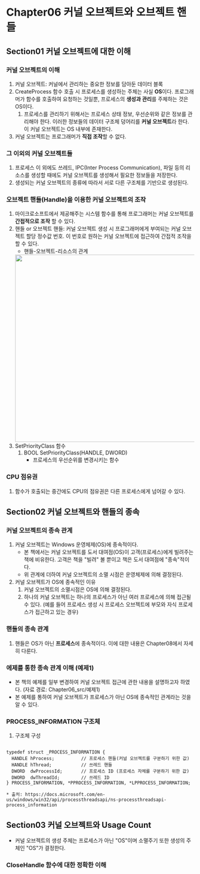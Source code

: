 # Chapter06 커널 오브젝트와 오브젝트 핸들
## Section01 커널 오브젝트에 대한 이해
### 커널 오브젝트의 이해
1. 커널 오브젝트: 커널에서 관리하는 중요한 정보를 담아둔 데이터 블록
2. CreateProcess 함수 호출 시 프로세스를 생성하는 주체는 사실 **OS**이다. 프로그래머가 함수를 호출하여 요청하는 것일뿐, 프로세스의 **생성과 관리**를 주체하는 것은 OS이다.
    1) 프로세스를 관리하기 위해서는 프로세스 상태 정보, 우선순위와 같은 정보를 관리해야 한다. 이러한 정보들의 데이터 구조체 덩어리를 **커널 오브젝트**라 한다. 이 커널 오브젝트는 OS 내부에 존재한다.
3. 커널 오브젝트는 프로그래머가 **직접 조작**할 수 없다.

### 그 이외의 커널 오브젝트들
1. 프로세스 이 외에도 쓰레드, IPC(Inter Process Communication), 파일 등의 리소스를 생성할 때에도 커널 오브젝트를 생성해서 필요한 정보들을 저장한다.
2. 생성되는 커널 오브젝트의 종류에 따라서 서로 다른 구조체를 기반으로 생성된다.

### 오브젝트 핸들(Handle)을 이용한 커널 오브젝트의 조작
1. 마이크로소프트에서 제공해주는 시스템 함수를 통해 프로그래머는 커널 오브젝트를 **간접적으로 조작** 할 수 있다.
2. 핸들 or 오브젝트 핸들: 커널 오브젝트 생성 시 프로그래머에게 부여되는 커널 오브젝트 할당 정수값 번호. 이 번호로 원하는 커널 오브젝트에 접근하여 간접적 조작을 할 수 있다.
    * 핸들-오브젝트-리소스의 관계
    <img width="500" src="https://user-images.githubusercontent.com/95362065/146154142-07d0d53d-c339-44f8-8b75-6766385032ec.png">
3. SetPriorityClass 함수
    1) BOOL SetPriorityClass(HANDLE, DWORD)
        * 프로세스의 우선순위를 변경시키는 함수

### CPU 점유권
1. 함수가 호출되는 중간에도 CPU의 점유권은 다른 프로세스에게 넘어갈 수 있다.

## Section02 커널 오브젝트와 핸들의 종속 
### 커널 오브젝트의 종속 관계
1. 커널 오브젝트는 Windows 운영체제(OS)에 종속적이다.
    * 본 책에서는 커널 오브젝트를 도서 대여점(OS)이 고객(프로세스)에게 빌려주는 책에 비유한다. 고객은 책을 "빌려" 볼 뿐이고 책은 도서 대여점에 "종속"적이다.
    * 위 관계에 더하여 커널 오브젝트의 소멸 시점은 운영체제에 의해 결정된다.
2. 커널 오브젝트가 OS에 종속적인 이유
    1) 커널 오브젝트의 소멸시점은 OS에 의해 결정된다.
    2) 하나의 커널 오브젝트는 하나의 프로세스가 아닌 여러 프로세스에 의해 접근될 수 있다. (예를 들어 프로세스 생성 시 프로세스 오브젝트에 부모와 자식 프로세스가 접근하고 있는 경우)

### 핸들의 종속 관계
1. 핸들은 OS가 아닌 **프로세스**에 종속적이다. 이에 대한 내용은 Chapter08에서 자세히 다룬다.

### 에제를 통한 종속 관계 이해 (예제1)
* 본 책의 예제를 일부 변경하여 커널 오브젝트 접근에 관한 내용을 설명하고자 하였다. (자료 경로: Chapter06_src/예제1)
* 본 예제를 통하여 커널 오브젝트가 프로세스가 아닌 OS에 종속적인 관계라는 것을 알 수 있다.

### PROCESS_INFORMATION 구조체
1. 구조체 구성
<pre><code>
typedef struct _PROCESS_INFORMATION {
  HANDLE hProcess;          // 프로세스 핸들(커널 오브젝트를 구분하기 위한 값)
  HANDLE hThread;           // 쓰레드 핸들
  DWORD  dwProcessId;       // 프로세스 ID (프로세스 자체를 구분하기 위한 값)
  DWORD  dwThreadId;        // 쓰레드 ID
} PROCESS_INFORMATION, *PPROCESS_INFORMATION, *LPPROCESS_INFORMATION;
</code></pre>
    * 출처: https://docs.microsoft.com/en-us/windows/win32/api/processthreadsapi/ns-processthreadsapi-process_information

## Section03 커널 오브젝트와 Usage Count
* 커널 오브젝트의 생성 주체는 프로세스가 아닌 "OS"이며 소멸주기 또한 생성의 주체인 "OS"가 결정한다.
### CloseHandle 함수에 대한 정확한 이해
